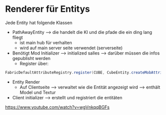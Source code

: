 # Renderer für Entitys

Jede Entity hat folgende Klassen
- PathAwayEntity --> die handelt die KI und die pfade die ein ding lang fliegt 
  -  ist main hub für verhalten
  -  wird auf main server seite verwendet (serverseite)
-  Benötigt Mod Initializer --> initialized salles --> darüber müssen die infos gepublisht werden
   - Register über:
```Java
FabricDefaultAttributeRegistry.register(CUBE, CubeEntity.createMobAttributes());
```
- Entity Render
  - Auf Clientseite --> verwaltet wie die Entität angezeigt wird --> enthält Model und Textur
- Client initializer --> erstellt und registriert die entitäten 



https://www.youtube.com/watch?v=wgVnkqqBGFs